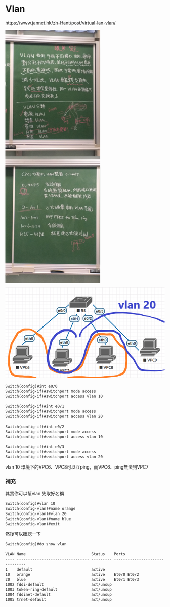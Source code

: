 # Vlan

https://www.jannet.hk/zh-Hant/post/virtual-lan-vlan/

<img src="image/20191119d.jpg" width = "300"  align="left"/>
<img src="image/20191119e.jpg" width = "300"  align="center"/>

![](image/20191119f.PNG)

```
Switch(config)#int e0/0
Switch(config-if)#switchport mode access
Switch(config-if)#switchport access vlan 10

Switch(config-if)#int e0/1
Switch(config-if)#switchport mode access
Switch(config-if)#switchport access vlan 20

Switch(config-if)#int e0/2
Switch(config-if)#switchport mode access
Switch(config-if)#switchport access vlan 10

Switch(config-if)#int e0/3
Switch(config-if)#switchport mode access
Switch(config-if)#switchport access vlan 20
```
vlan 10 環境下的VPC6、VPC8可以互ping，而VPC6、ping無法到VPC7

### 補充
其實你可以幫vlan 先取好名稱
```
Switch(config)#vlan 10
Switch(config-vlan)#name orange
Switch(config-vlan)#vlan 20
Switch(config-vlan)#name blue
Switch(config-vlan)#exit
```
然後可以確認一下
```
Switch(config)#do show vlan

VLAN Name                             Status    Ports
---- -------------------------------- --------- -------------------------------
1    default                          active    
10   orange                           active    Et0/0 Et0/2
20   blue                             active    Et0/1 Et0/3
1002 fddi-default                     act/unsup
1003 token-ring-default               act/unsup
1004 fddinet-default                  act/unsup
1005 trnet-default                    act/unsup
```